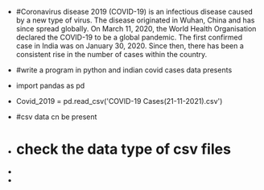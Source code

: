 - #Coronavirus disease 2019 (COVID-19) is an infectious disease caused by a new type of virus. The disease originated in Wuhan, China and has since spread globally. On March 11, 2020, the World Health Organisation declared the COVID-19 to be a global pandemic. The first confirmed case in India was on January 30, 2020. Since then, there has been a consistent rise in the number of cases within the country.


- #write a program in python and indian covid cases data presents 
- import pandas as pd 
- Covid_2019 = pd.read_csv('COVID-19 Cases(21-11-2021).csv')
- #csv data cn be present
- # check the data type of csv files
- 
- 
